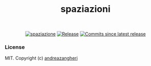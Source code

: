 <h1 align="center">
  <br>
  <br>
  spaziazioni
  <br>
  <br>
</h1>

<p align="center">
  <a href="https://github.com/andreazangheri/spaziazioni"><img src="https://img.shields.io/badge/www-spaziazioni-000000.svg" alt="spaziazione"></a>
  <a href="https://github.com/andreazangheri/spaziazioni/releases"><img src="https://img.shields.io/github/release/andreazangheri/spaziazioni.svg" alt="Release"></a>
  <a href="#"><img src="https://img.shields.io/github/commits-since/andreazangheri/spaziazioni/latest.svg" alt="Commits since latest release"></a>
</p>

### License

MIT. Copyright (c) [andreazangheri](https://github.com/andreazangheri)
